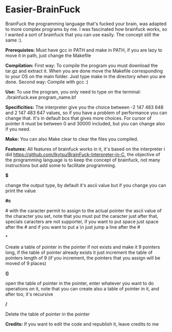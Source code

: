 # Easier-BrainFuck
BrainFuck the programming language that's fucked your brain, was adapted to more complex programs by me. I was fascinated how brainfuck works, so I wanted a sort of brainfuck that you can use easily. The concept still the same :).

**Prerequistes:**
Must have gcc in PATH and make in PATH, if you are lazy to move it in path, just change the Makefile

**Compilation:**
First way: To compile the program you must download the tar.gz and extract it. When you are done move the Makefile corresponding to your OS on the main folder.
Just type make in the directory when you are done.
Second way: Compile with gcc :)

**Use:**
To use the program, you only need to type on the terminal:
./brainfuck.exe program_name.bf

**Specificities:**
The interpreter give you the choice between -2 147 483 648 and 2 147 483 647 values, so if you have a problem of performance you can change that.
It's in default bcs that gives more choices.
For cursor of pointer it must be between 0 and 30000 included, but you can change also if you need.

**Make:**
You can also Make clear to clear the files you compiled.

**Features:**
All features of brainfuck works in it, it's based on the interpreter i did https://github.com/Ikytsu/BrainFuck-Interpreter-in-C, the objective of the programming language is to keep the concept of brainfuck, not many instructions but add some to facilitate programming.

**$** 

change the output type, by default it's ascii value but if you change you can print the value

**\#c**

\# with the caracter permit to assign to the actual pointer the ascii value of the character you set, note that you must put the caracter just after that, specials caracters are not supporter, if you want to put space just space after the # and if you want to put a \n just jump a line after the \#

\*

Create a table of pointer in the pointer if not exists and make it 9 pointers long, if the table of pointer already exists it just increment the table of pointers length of 9 (if you increment, the pointers that you assign will be moved of 9 places)

**()**

open the table of pointer in the pointer, enter whatever you want to do operations on it, note that you can create also a table of pointer in it, and after too, it's recursive

**/**

Delete the table of pointer in the pointer

**Credits:**
If you want to edit the code and republish it, leave credits to me
